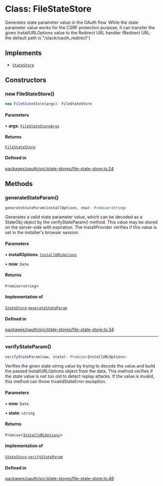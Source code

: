 # Class: FileStateStore

Generates state parameter value in the OAuth flow.
While the state parameter value works for the CSRF protection purpose,
it can transfer the given InstallURLOptions value to the Redirect URL handler
(Redirect URL: the default path is "/slack/oauth_redirect")

## Implements

- [`StateStore`](Interface.StateStore.md)

## Constructors

### new FileStateStore()

```ts
new FileStateStore(args): FileStateStore
```

#### Parameters

• **args**: [`FileStateStoreArgs`](Interface.FileStateStoreArgs.md)

#### Returns

[`FileStateStore`](Class.FileStateStore.md)

#### Defined in

[packages/oauth/src/state-stores/file-state-store.ts:24](https://github.com/slackapi/node-slack-sdk/blob/main/packages/oauth/src/state-stores/file-state-store.ts#L24)

## Methods

### generateStateParam()

```ts
generateStateParam(installOptions, now): Promise<string>
```

Generates a valid state parameter value, which can be decoded as a StateObj object
by the verifyStateParam() method. This value may be stored on the server-side with expiration.
The InstallProvider verifies if this value is set in the installer's browser session.

#### Parameters

• **installOptions**: [`InstallURLOptions`](Interface.InstallURLOptions.md)

• **now**: `Date`

#### Returns

`Promise`\<`string`\>

#### Implementation of

[`StateStore`](Interface.StateStore.md).[`generateStateParam`](Interface.StateStore.md#generatestateparam)

#### Defined in

[packages/oauth/src/state-stores/file-state-store.ts:34](https://github.com/slackapi/node-slack-sdk/blob/main/packages/oauth/src/state-stores/file-state-store.ts#L34)

***

### verifyStateParam()

```ts
verifyStateParam(now, state): Promise<InstallURLOptions>
```

Verifies the given state string value by trying to decode the value and
build the passed InstallURLOptions object from the data.
This method verifies if the state value is not too old to detect replay attacks.
If the value is invalid, this method can throw InvalidStateError exception.

#### Parameters

• **now**: `Date`

• **state**: `string`

#### Returns

`Promise`\<[`InstallURLOptions`](Interface.InstallURLOptions.md)\>

#### Implementation of

[`StateStore`](Interface.StateStore.md).[`verifyStateParam`](Interface.StateStore.md#verifystateparam)

#### Defined in

[packages/oauth/src/state-stores/file-state-store.ts:48](https://github.com/slackapi/node-slack-sdk/blob/main/packages/oauth/src/state-stores/file-state-store.ts#L48)
